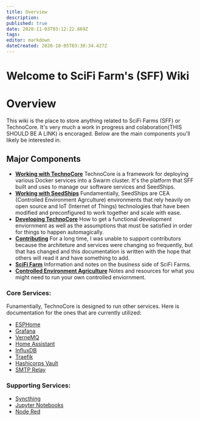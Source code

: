 ```yaml
---
title: Overview
description: 
published: true
date: 2020-11-03T03:12:22.869Z
tags: 
editor: markdown
dateCreated: 2020-10-05T03:30:34.427Z
---
```


# Welcome to SciFi Farm's (SFF) Wiki

# Overview
This wiki is the place to store anything related to SciFi Farms (SFF) or TechnoCore. It's very much a work in progress and colaboration(THIS SHOULD BE A LINK) is encoraged. Below are the main components you'll likely be interested in. 

## Major Components
- **[Working with TechnoCore](/technocore/working-with-technocore)**
TechnoCore is a framework for deploying various Docker services into a Swarm cluster. It's the platform that SFF built and uses to manage our software services and SeedShips.
- **[Working with SeedShips](/seedships/working-with-seedships)**
Fundamentially, SeedShips are CEA (Controlled Environment Agrculture) environments that rely heavily on open source and IoT (Internet of Things) technologies that have been modified and preconfigured to work together and scale with ease. 
- **[Developing TechnoCore](/technocore/development)**
How to get a functional development enviornment as well as the assumptions that must be satisfied in order for things to happen automagically. 
- **[Contributing](/technocore/contributing)** 
For a long time, I was unable to support contributors because the architeture and services were changing so frequently, but that has changed and this documentation is written with the hope that others will read it and have something to add. 
- **[SciFi Farm](/sff)**
Information and notes on the business side of SciFi Farms.
- **[Controlled Environment Agriculture](/cea)**
Notes and resources for what you might need to run your own controlled enviornment. 

### Core Services:
Funamentially, TechnoCore is designed to run other services. Here is documentation for the ones that are currently utilized: 
- [ESPHome](/technocore/service/esphome)
- [Grafana](/technocore/service/grafana)
- [VerneMQ](/technocore/service/vernemq) 
- [Home Assistant](/technocore/service/home-assistant)
- [InfluxDB](/technocore/service/influxdb)
- [Traefik](/technocore/service/traefik)
- [Hashicorps Vault](/technocore/service/vault)
- [SMTP Relay](/technocore/service/smtp)

### Supporting Services:
- [Syncthing](/technocore/service/syncthing)
- [Jupyter Notebooks](/technocore/service/jupyter)
- [Node Red](/technocore/service/node-red)




